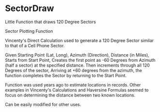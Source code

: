 # SectorDraw
Little Function that draws 120 Degree Sectors

Sector Plotting Function

Vincenty's Direct Calculation used to generate a 120 Degree Sector similar to that of a Cell Phone Sector.

Given Starting Point (Lat, Long), Azimuth (Direction), Distance (in Miles), Starts from Start Point, Creates the first point as -60 Degrees from Azimuth (half a sector) at the specified distance. Then increments through all 120 Degrees of the sector, Arriving at +60 degrees from the azimuth, the function completes the Sector by returning to the Start Point.

Function was used years ago to estimate locations in records. Other examples in Vincenty's Calculations and Haversine Formulas seemed to focus on determining the distance between two known locations.

Can be easily modified for other uses.
